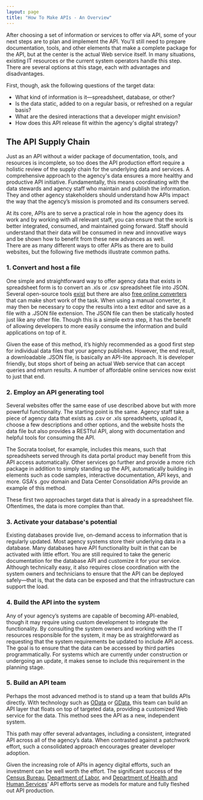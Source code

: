 ```yaml
---
layout: page
title: "How To Make APIs - An Overview"
---
```


After choosing a set of information or services to offer via API, some of your next steps are to plan and implement the API. You'll still need to prepare documentation, tools, and other elements that make a complete package for the API, but at the center is the actual Web service itself. In many situations, existing IT resources or the current system operators handle this step. There are several options at this stage, each with advantages and disadvantages.

First, though, ask the following questions of the target data:  

* What kind of information is it—spreadsheet, database, or other?  
* Is the data static, added to on a regular basis, or refreshed on a regular basis?
* What are the desired interactions that a developer might envision?  
* How does this API release fit within the agency's digital strategy?  

## The API Supply Chain

Just as an API without a wider package of documentation, tools, and resources is incomplete, so too does the API production effort require a holistic review of the supply chain for the underlying data and services. A comprehensive approach to the agency's data ensures a more healthy and productive API initiative. Fundamentally, this means coordinating with the data stewards and agency staff who maintain and publish the information. They and other agency stakeholders should understand how APIs impact the way that the agency’s mission is promoted and its consumers served.  

At its core, APIs are to serve a practical role in how the agency does its work and by working with all relevant staff, you can ensure that the work is better integrated, consumed, and maintained going forward. Staff should understand that their data will be consumed in new and innovative ways and be shown how to benefit from these new advances as well.    
There are as many different ways to offer APIs as there are to build websites, but the following five methods illustrate common paths. 

### 1. Convert and host a file

One simple and straightforward way to offer agency data that exists in spreadsheet form is to convert an .xls or .csv spreadsheet file into JSON. Several open-source tools [exist](https://www.google.com/search?q=csv+to+json+open+source) but there are also [free online converters](http://stackoverflow.com/questions/662859/converting-csv-xls-to-json) that can make short work of the task. When using a manual converter, it may then be necessary to copy the results into a text editor and save as a file with a .JSON file extension. The JSON file can then be statically hosted just like any other file. Though this is a simple extra step, it has the benefit of allowing developers to more easily consume the information and build applications on top of it.   

Given the ease of this method, it’s highly recommended as a good first step for individual data files that your agency publishes. However, the end result, a downloadable .JSON file, is basically an API-lite approach. It is developer friendly, but stops short of being an actual Web service that can accept queries and return results. A number of affordable online services now exist to just that end. 

### 2. Employ an API generating tool

Several websites offer the same ease of use described above but with more powerful functionality. The starting point is the same. Agency staff take a piece of agency data that exists as .csv or .xls spreadsheets, upload it, choose a few descriptions and other options, and the website hosts the data file but also provides a RESTful API, along with documentation and helpful tools for consuming the API.    

The Socrata toolset, for example, includes this means, such that spreadsheets served through its data portal product may benefit from this API access automatically. Other services go further and provide a more rich package in addition to simply standing up the API, automatically building in elements such as code samples, interactive documentation, API keys, and more. GSA's .gov domain and Data Center Consolidation APIs provide an example of this method.    

These first two approaches target data that is already in a spreadsheet file. Oftentimes, the data is more complex than that. 

### 3. Activate your database's potential

Existing databases provide live, on-demand access to information that is regularly updated. Most agency systems store their underlying data in a database. Many databases have API functionality built in that can be activated with little effort. You are still required to take the generic documentation for the database API and customize it for your service. Although technically easy, it also requires close coordination with the system owners and technicians to ensure that the API can be deployed safely—that is, that the data can be exposed and that the infrastructure can support the load.  

### 4. Build the API into the system

Any of your agency’s systems are capable of becoming API-enabled, though it may require using custom development to integrate the functionality. By consulting the system owners and working with the IT resources responsible for the system, it may be as straightforward as requesting that the system requirements be updated to include API access. The goal is to ensure that the data can be accessed by third parties programmatically. For systems which are currently under construction or undergoing an update, it makes sense to include this requirement in the planning stage.

### 5. Build an API team

Perhaps the most advanced method is to stand up a team that builds APIs directly. With technology such as [OData](http://www.odata.org/) or [GData](https://developers.google.com/gdata/), this team can build an API layer that floats on top of targeted data, providing a customized Web service for the data. This method sees the API as a new, independent system.

This path may offer several advantages, including a consistent, integrated API across all of the agency’s data. When contrasted against a patchwork effort, such a consolidated approach encourages greater developer adoption.  

Given the increasing role of APIs in agency digital efforts, such an investment can be well worth the effort. The significant success of the [Census Bureau](http://www.census.gov/developers), [Department of Labor](http://developer.dol.gov), and [Department of Health and Human Services](http://www.healthdata.gov)’ API efforts serve as models for mature and fully fleshed out API production.

